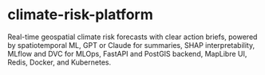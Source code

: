 # climate-risk-platform
Real-time geospatial climate risk forecasts with clear action briefs, powered by spatiotemporal ML, GPT or Claude for summaries, SHAP interpretability, MLflow and DVC for MLOps, FastAPI and PostGIS backend, MapLibre UI, Redis, Docker, and Kubernetes.
